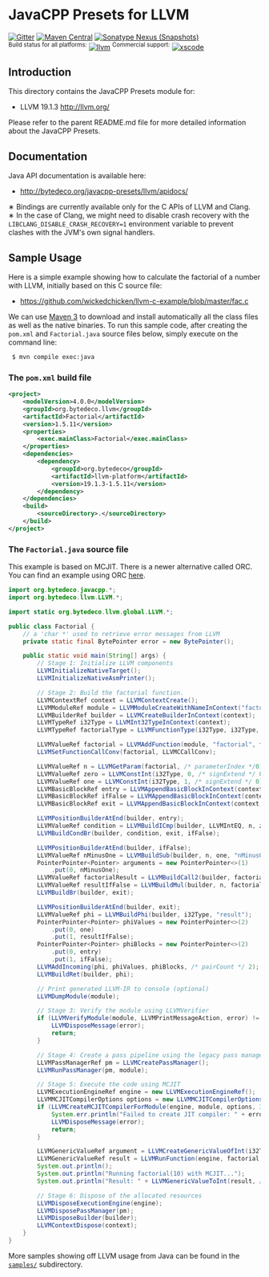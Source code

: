 JavaCPP Presets for LLVM
========================

[![Gitter](https://badges.gitter.im/bytedeco/javacpp.svg)](https://gitter.im/bytedeco/javacpp) [![Maven Central](https://maven-badges.herokuapp.com/maven-central/org.bytedeco/llvm/badge.svg)](https://maven-badges.herokuapp.com/maven-central/org.bytedeco/llvm) [![Sonatype Nexus (Snapshots)](https://img.shields.io/nexus/s/https/oss.sonatype.org/org.bytedeco/llvm.svg)](http://bytedeco.org/builds/)  
<sup>Build status for all platforms:</sup> [![llvm](https://github.com/bytedeco/javacpp-presets/workflows/llvm/badge.svg)](https://github.com/bytedeco/javacpp-presets/actions?query=workflow%3Allvm)  <sup>Commercial support:</sup> [![xscode](https://img.shields.io/badge/Available%20on-xs%3Acode-blue?style=?style=plastic&logo=appveyor&logo=data:image/png;base64,iVBORw0KGgoAAAANSUhEUgAAAEAAAABACAMAAACdt4HsAAAAGXRFWHRTb2Z0d2FyZQBBZG9iZSBJbWFnZVJlYWR5ccllPAAAAAZQTFRF////////VXz1bAAAAAJ0Uk5T/wDltzBKAAAAlUlEQVR42uzXSwqAMAwE0Mn9L+3Ggtgkk35QwcnSJo9S+yGwM9DCooCbgn4YrJ4CIPUcQF7/XSBbx2TEz4sAZ2q1RAECBAiYBlCtvwN+KiYAlG7UDGj59MViT9hOwEqAhYCtAsUZvL6I6W8c2wcbd+LIWSCHSTeSAAECngN4xxIDSK9f4B9t377Wd7H5Nt7/Xz8eAgwAvesLRjYYPuUAAAAASUVORK5CYII=)](https://xscode.com/bytedeco/javacpp-presets)


Introduction
------------
This directory contains the JavaCPP Presets module for:

 * LLVM 19.1.3  http://llvm.org/

Please refer to the parent README.md file for more detailed information about the JavaCPP Presets.


Documentation
-------------
Java API documentation is available here:

 * http://bytedeco.org/javacpp-presets/llvm/apidocs/

&lowast; Bindings are currently available only for the C APIs of LLVM and Clang.  
&lowast; In the case of Clang, we might need to disable crash recovery with the `LIBCLANG_DISABLE_CRASH_RECOVERY=1` environment variable to prevent clashes with the JVM's own signal handlers.


Sample Usage
------------
Here is a simple example showing how to calculate the factorial of a number with LLVM, initially based on this C source file:

 * https://github.com/wickedchicken/llvm-c-example/blob/master/fac.c

We can use [Maven 3](http://maven.apache.org/) to download and install automatically all the class files as well as the native binaries. To run this sample code, after creating the `pom.xml` and `Factorial.java` source files below, simply execute on the command line:

```bash
 $ mvn compile exec:java
```

### The `pom.xml` build file
```xml
<project>
    <modelVersion>4.0.0</modelVersion>
    <groupId>org.bytedeco.llvm</groupId>
    <artifactId>Factorial</artifactId>
    <version>1.5.11</version>
    <properties>
        <exec.mainClass>Factorial</exec.mainClass>
    </properties>
    <dependencies>
        <dependency>
            <groupId>org.bytedeco</groupId>
            <artifactId>llvm-platform</artifactId>
            <version>19.1.3-1.5.11</version>
        </dependency>
    </dependencies>
    <build>
        <sourceDirectory>.</sourceDirectory>
    </build>
</project>
```

### The `Factorial.java` source file

This example is based on MCJIT. There is a newer alternative called ORC. You can find an example using ORC [here](samples/llvm/OrcJit.java).

```java
import org.bytedeco.javacpp.*;
import org.bytedeco.llvm.LLVM.*;

import static org.bytedeco.llvm.global.LLVM.*;

public class Factorial {
    // a 'char *' used to retrieve error messages from LLVM
    private static final BytePointer error = new BytePointer();

    public static void main(String[] args) {
        // Stage 1: Initialize LLVM components
        LLVMInitializeNativeTarget();
        LLVMInitializeNativeAsmPrinter();

        // Stage 2: Build the factorial function.
        LLVMContextRef context = LLVMContextCreate();
        LLVMModuleRef module = LLVMModuleCreateWithNameInContext("factorial", context);
        LLVMBuilderRef builder = LLVMCreateBuilderInContext(context);
        LLVMTypeRef i32Type = LLVMInt32TypeInContext(context);
        LLVMTypeRef factorialType = LLVMFunctionType(i32Type, i32Type, /* argumentCount */ 1, /* isVariadic */ 0);

        LLVMValueRef factorial = LLVMAddFunction(module, "factorial", factorialType);
        LLVMSetFunctionCallConv(factorial, LLVMCCallConv);

        LLVMValueRef n = LLVMGetParam(factorial, /* parameterIndex */0);
        LLVMValueRef zero = LLVMConstInt(i32Type, 0, /* signExtend */ 0);
        LLVMValueRef one = LLVMConstInt(i32Type, 1, /* signExtend */ 0);
        LLVMBasicBlockRef entry = LLVMAppendBasicBlockInContext(context, factorial, "entry");
        LLVMBasicBlockRef ifFalse = LLVMAppendBasicBlockInContext(context, factorial, "if_false");
        LLVMBasicBlockRef exit = LLVMAppendBasicBlockInContext(context, factorial, "exit");

        LLVMPositionBuilderAtEnd(builder, entry);
        LLVMValueRef condition = LLVMBuildICmp(builder, LLVMIntEQ, n, zero, "condition = n == 0");
        LLVMBuildCondBr(builder, condition, exit, ifFalse);

        LLVMPositionBuilderAtEnd(builder, ifFalse);
        LLVMValueRef nMinusOne = LLVMBuildSub(builder, n, one, "nMinusOne = n - 1");
        PointerPointer<Pointer> arguments = new PointerPointer<>(1)
            .put(0, nMinusOne);
        LLVMValueRef factorialResult = LLVMBuildCall2(builder, factorialType, factorial, arguments, 1, "factorialResult = factorial(nMinusOne)");
        LLVMValueRef resultIfFalse = LLVMBuildMul(builder, n, factorialResult, "resultIfFalse = n * factorialResult");
        LLVMBuildBr(builder, exit);

        LLVMPositionBuilderAtEnd(builder, exit);
        LLVMValueRef phi = LLVMBuildPhi(builder, i32Type, "result");
        PointerPointer<Pointer> phiValues = new PointerPointer<>(2)
            .put(0, one)
            .put(1, resultIfFalse);
        PointerPointer<Pointer> phiBlocks = new PointerPointer<>(2)
            .put(0, entry)
            .put(1, ifFalse);
        LLVMAddIncoming(phi, phiValues, phiBlocks, /* pairCount */ 2);
        LLVMBuildRet(builder, phi);

        // Print generated LLVM-IR to console (optional)
        LLVMDumpModule(module);

        // Stage 3: Verify the module using LLVMVerifier
        if (LLVMVerifyModule(module, LLVMPrintMessageAction, error) != 0) {
            LLVMDisposeMessage(error);
            return;
        }

        // Stage 4: Create a pass pipeline using the legacy pass manager
        LLVMPassManagerRef pm = LLVMCreatePassManager();
        LLVMRunPassManager(pm, module);

        // Stage 5: Execute the code using MCJIT
        LLVMExecutionEngineRef engine = new LLVMExecutionEngineRef();
        LLVMMCJITCompilerOptions options = new LLVMMCJITCompilerOptions();
        if (LLVMCreateMCJITCompilerForModule(engine, module, options, 3, error) != 0) {
            System.err.println("Failed to create JIT compiler: " + error.getString());
            LLVMDisposeMessage(error);
            return;
        }

        LLVMGenericValueRef argument = LLVMCreateGenericValueOfInt(i32Type, 10, /* signExtend */ 0);
        LLVMGenericValueRef result = LLVMRunFunction(engine, factorial, /* argumentCount */ 1, argument);
        System.out.println();
        System.out.println("Running factorial(10) with MCJIT...");
        System.out.println("Result: " + LLVMGenericValueToInt(result, /* signExtend */ 0));

        // Stage 6: Dispose of the allocated resources
        LLVMDisposeExecutionEngine(engine);
        LLVMDisposePassManager(pm);
        LLVMDisposeBuilder(builder);
        LLVMContextDispose(context);
    }
}
```

More samples showing off LLVM usage from Java can be found in the [`samples/`](samples/) subdirectory.
